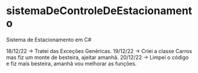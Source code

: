# sistemaDeControleDeEstacionamento
Sistema de Estacionamento em C#

18/12/22 -> Tratei das Exceções Genéricas.
19/12/22 -> Criei a classe Carros mas fiz um monte de besteira, ajeitar amanhã.
20/12/22 -> Limpei o código e fiz mais besteira, amanhã vou melhorar as funções.
